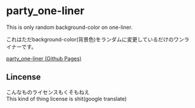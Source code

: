 # party_one-liner

This is only random background-color on one-liner.  

これはただbackground-color(背景色)をランダムに変更しているだけのワンライナーです。 

[party_one-liner (Github Pages)](https://yyhome-tromb.github.io/party_one-liner/index.html)  

## Lincense
  
こんなものライセンスもくそもねえ  
This kind of thing license is shit(google translate)  
